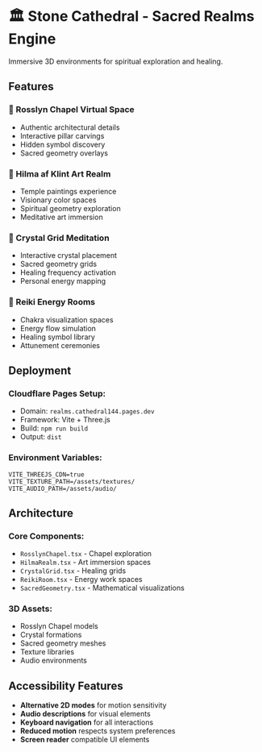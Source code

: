# 🏛️ Stone Cathedral - Sacred Realms Engine

Immersive 3D environments for spiritual exploration and healing.

## Features

### 🏰 Rosslyn Chapel Virtual Space
- Authentic architectural details
- Interactive pillar carvings
- Hidden symbol discovery
- Sacred geometry overlays

### 🎨 Hilma af Klint Art Realm
- Temple paintings experience
- Visionary color spaces
- Spiritual geometry exploration
- Meditative art immersion

### 💎 Crystal Grid Meditation
- Interactive crystal placement
- Sacred geometry grids
- Healing frequency activation
- Personal energy mapping

### 🔮 Reiki Energy Rooms
- Chakra visualization spaces
- Energy flow simulation
- Healing symbol library
- Attunement ceremonies

## Deployment

### Cloudflare Pages Setup:
- Domain: `realms.cathedral144.pages.dev`
- Framework: Vite + Three.js
- Build: `npm run build`
- Output: `dist`

### Environment Variables:
```env
VITE_THREEJS_CDN=true
VITE_TEXTURE_PATH=/assets/textures/
VITE_AUDIO_PATH=/assets/audio/
```

## Architecture

### Core Components:
- `RosslynChapel.tsx` - Chapel exploration
- `HilmaRealm.tsx` - Art immersion spaces
- `CrystalGrid.tsx` - Healing grids
- `ReikiRoom.tsx` - Energy work spaces
- `SacredGeometry.tsx` - Mathematical visualizations

### 3D Assets:
- Rosslyn Chapel models
- Crystal formations
- Sacred geometry meshes
- Texture libraries
- Audio environments

## Accessibility Features

- **Alternative 2D modes** for motion sensitivity
- **Audio descriptions** for visual elements
- **Keyboard navigation** for all interactions
- **Reduced motion** respects system preferences
- **Screen reader** compatible UI elements